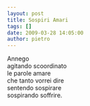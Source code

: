 ```yaml
---
layout: post
title: Sospiri Amari
tags: []
date: 2009-03-28 14:05:00
author: pietro
---
```

Annego<br/>agitando scoordinato<br/>le parole amare<br/>che tanto vorrei dire<br/>sentendo sospirare<br/>sospirando soffrire.
